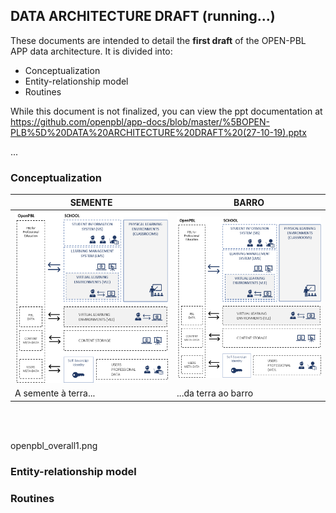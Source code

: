 ## DATA ARCHITECTURE DRAFT (running...) 

These documents are intended to detail the **first draft** of the OPEN-PBL APP data architecture. It is divided into:
* Conceptualization
* Entity-relationship model
* Routines

While this document is not finalized, you can view the ppt documentation at https://github.com/openpbl/app-docs/blob/master/%5BOPEN-PLB%5D%20DATA%20ARCHITECTURE%20DRAFT%20(27-10-19).pptx 

...
### Conceptualization


SEMENTE | BARRO
------------ | -------------
![Image1](/images/openpbl_overall1.png) | ![Image2](/openpbl_overall1.png)
A semente à terra... | ...da terra ao barro

<br><br>

openpbl_overall1.png


### Entity-relationship model


### Routines
